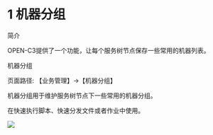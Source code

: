 # 1 机器分组

简介

OPEN-C3提供了一个功能，让每个服务树节点保存一些常用的机器列表。

机器分组

页面路径: 【业务管理】->【机器分组】

机器分组用于维护服务树节点下一些常用的机器分组。

在快速执行脚本、快速分发文件或者作业中使用。

![](/attachments/20250707001355_wps128.jpg)